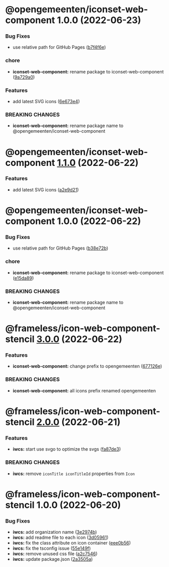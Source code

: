 # @opengemeenten/iconset-web-component 1.0.0 (2022-06-23)


### Bug Fixes

* use relative path for GitHub Pages ([b7f4f6e](https://github.com/frameless/iconset-npm/commit/b7f4f6e00be3acf4e579aedd9af1cedd517696b1))


### chore

* **iconset-web-component:** rename package to iconset-web-component ([9a729a0](https://github.com/frameless/iconset-npm/commit/9a729a0bb78e049bc4d1cbcd901b6ceadec60000))


### Features

* add latest SVG icons ([6e673e4](https://github.com/frameless/iconset-npm/commit/6e673e4734e9913d5bc48334956eb84eb7e4bca2))


### BREAKING CHANGES

* **iconset-web-component:** rename package name to @opengemeenten/iconset-web-component

# @opengemeenten/iconset-web-component [1.1.0](https://github.com/frameless/iconset-npm/compare/@opengemeenten/iconset-web-component@1.0.0...@opengemeenten/iconset-web-component@1.1.0) (2022-06-22)

### Features

- add latest SVG icons ([a2e9d21](https://github.com/frameless/iconset-npm/commit/a2e9d21ed04a56445c146fc67ec2e8364fb1fc4a))

# @opengemeenten/iconset-web-component 1.0.0 (2022-06-22)

### Bug Fixes

- use relative path for GitHub Pages ([b38e72b](https://github.com/frameless/iconset-npm/commit/b38e72b6cd9f35a848668d070c90edc89f8d090b))

### chore

- **iconset-web-component:** rename package to iconset-web-component ([e15da89](https://github.com/frameless/iconset-npm/commit/e15da890d61f279625db278fb54c6a0a795db125))

### BREAKING CHANGES

- **iconset-web-component:** rename package name to @opengemeenten/iconset-web-component

# @frameless/icon-web-component-stencil [3.0.0](https://github.com/frameless/opengemeenten-iconset/compare/@frameless/icon-web-component-stencil@2.0.0...@frameless/icon-web-component-stencil@3.0.0) (2022-06-22)

### Features

- **iconset-web-component:** change prefix to opengemeenten ([677126e](https://github.com/frameless/opengemeenten-iconset/commit/677126edb2539eea259b67e8e8c99285f3543cfb))

### BREAKING CHANGES

- **iconset-web-component:** all icons prefix renamed opengemeenten

# @frameless/icon-web-component-stencil [2.0.0](https://github.com/frameless/opengemeenten-iconset/compare/@frameless/icon-web-component-stencil@1.0.0...@frameless/icon-web-component-stencil@2.0.0) (2022-06-21)

### Features

- **iwcs:** start use svgo to optimize the svgs ([fa87de3](https://github.com/frameless/opengemeenten-iconset/commit/fa87de348683c717d664bd42b2f876e7500b76a4))

### BREAKING CHANGES

- **iwcs:** remove `iconTitle iconTitleId` properties from `Icon`

# @frameless/icon-web-component-stencil 1.0.0 (2022-06-20)

### Bug Fixes

- **iwcs:** add organization name ([3e2974b](https://github.com/frameless/opengemeenten-iconset/commit/3e2974b6d26e567cba5971e1abc9772ee93223fd))
- **iwcs:** add readme file to each icon ([3d05961](https://github.com/frameless/opengemeenten-iconset/commit/3d05961ad1d798b782beb8f9e55ba393c86b4aff))
- **iwcs:** fix the class attribute on icon container ([eee0b56](https://github.com/frameless/opengemeenten-iconset/commit/eee0b565955a1da084ccbfc9f360a1df94a229d7))
- **iwcs:** fix the tsconfig issue ([55e149f](https://github.com/frameless/opengemeenten-iconset/commit/55e149fcc372ee8f3fa5d7592389bea19e27a0bb))
- **iwcs:** remove unused css file ([a2c7546](https://github.com/frameless/opengemeenten-iconset/commit/a2c75461ad20d9502f836f7a73ee0f5b0ea28421))
- **iwcs:** update package.json ([2a3505a](https://github.com/frameless/opengemeenten-iconset/commit/2a3505a30a7b3f6fbc0bcf76a4aa552d1ac6bb90))
